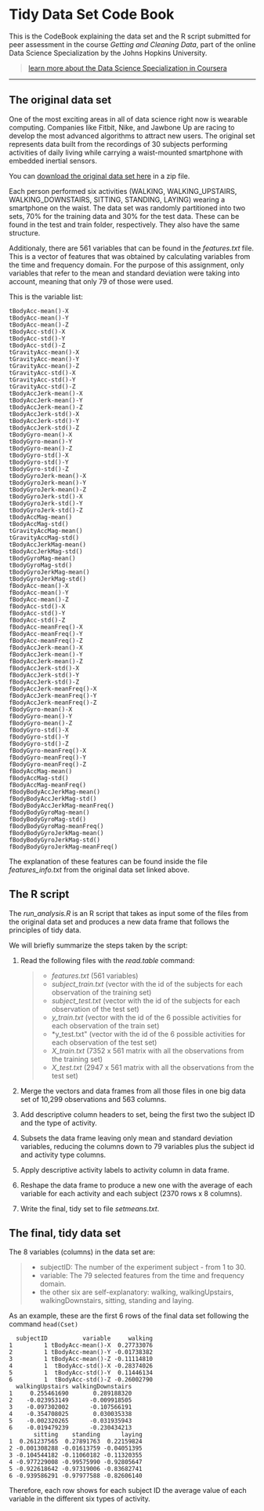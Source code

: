 
# Tidy Data Set Code Book	



This is the CodeBook explaining the data set and the R script submitted for peer assessment in the course *Getting and Cleaning Data*, part of the online Data Science Specialization by the Johns Hopkins University.

> [learn more about the Data Science Specialization in Coursera](https://www.coursera.org/specialization/jhudatascience/1?utm_medium=listingPage "Data Science Specialization") 

----------
## The original data set

One of the most exciting areas in all of data science right now is wearable computing. Companies like Fitbit, Nike, and Jawbone Up are racing to develop the most advanced algorithms to attract new users. The original set represents data built from the recordings of 30 subjects performing activities of daily living while carrying a waist-mounted smartphone with embedded inertial sensors.

You can [download the original data set here](https://d396qusza40orc.cloudfront.net/getdata/projectfiles/UCI%20HAR%20Dataset.zip) in a zip file.

Each person performed six activities (WALKING, WALKING_UPSTAIRS, WALKING_DOWNSTAIRS, SITTING, STANDING, LAYING) wearing a smartphone on the waist. The data set was randomly partitioned into two sets, 70% for the training data and 30% for the test data. These can be found in the test and train folder, respectively. They also have the same structure.

Additionaly, there are 561 variables that can be found in the *features.txt* file. This is a vector of features that was obtained by calculating variables from the time and frequency domain. For the purpose of this assignment, only variables that refer to the mean and standard deviation were taking into account, meaning that only 79 of those were used.

This is the variable list:

    tBodyAcc-mean()-X
    tBodyAcc-mean()-Y
    tBodyAcc-mean()-Z
    tBodyAcc-std()-X
    tBodyAcc-std()-Y
    tBodyAcc-std()-Z
    tGravityAcc-mean()-X
    tGravityAcc-mean()-Y
    tGravityAcc-mean()-Z
    tGravityAcc-std()-X
    tGravityAcc-std()-Y
    tGravityAcc-std()-Z
    tBodyAccJerk-mean()-X
    tBodyAccJerk-mean()-Y
    tBodyAccJerk-mean()-Z
    tBodyAccJerk-std()-X
    tBodyAccJerk-std()-Y
    tBodyAccJerk-std()-Z
    tBodyGyro-mean()-X
    tBodyGyro-mean()-Y
    tBodyGyro-mean()-Z
    tBodyGyro-std()-X
    tBodyGyro-std()-Y
    tBodyGyro-std()-Z
    tBodyGyroJerk-mean()-X
    tBodyGyroJerk-mean()-Y
    tBodyGyroJerk-mean()-Z
    tBodyGyroJerk-std()-X
    tBodyGyroJerk-std()-Y
    tBodyGyroJerk-std()-Z
    tBodyAccMag-mean()
    tBodyAccMag-std()
    tGravityAccMag-mean()
    tGravityAccMag-std()
    tBodyAccJerkMag-mean()
    tBodyAccJerkMag-std()
    tBodyGyroMag-mean()
    tBodyGyroMag-std()
    tBodyGyroJerkMag-mean()
    tBodyGyroJerkMag-std()
    fBodyAcc-mean()-X
    fBodyAcc-mean()-Y
    fBodyAcc-mean()-Z
    fBodyAcc-std()-X
    fBodyAcc-std()-Y
    fBodyAcc-std()-Z
    fBodyAcc-meanFreq()-X
    fBodyAcc-meanFreq()-Y
    fBodyAcc-meanFreq()-Z
    fBodyAccJerk-mean()-X
    fBodyAccJerk-mean()-Y
    fBodyAccJerk-mean()-Z
    fBodyAccJerk-std()-X
    fBodyAccJerk-std()-Y
    fBodyAccJerk-std()-Z
    fBodyAccJerk-meanFreq()-X
    fBodyAccJerk-meanFreq()-Y
    fBodyAccJerk-meanFreq()-Z
    fBodyGyro-mean()-X
    fBodyGyro-mean()-Y
    fBodyGyro-mean()-Z
    fBodyGyro-std()-X
    fBodyGyro-std()-Y
    fBodyGyro-std()-Z
    fBodyGyro-meanFreq()-X
    fBodyGyro-meanFreq()-Y
    fBodyGyro-meanFreq()-Z
    fBodyAccMag-mean()
    fBodyAccMag-std()
    fBodyAccMag-meanFreq()
    fBodyBodyAccJerkMag-mean()
    fBodyBodyAccJerkMag-std()
    fBodyBodyAccJerkMag-meanFreq()
    fBodyBodyGyroMag-mean()
    fBodyBodyGyroMag-std()
    fBodyBodyGyroMag-meanFreq()
    fBodyBodyGyroJerkMag-mean()
    fBodyBodyGyroJerkMag-std()
    fBodyBodyGyroJerkMag-meanFreq()

The explanation of these features can be found inside the file *features_info.txt* from the original data set linked above.

## The R script

The *run_analysis.R* is an R script that takes as input some of the files from the original data set and produces a new data frame that follows the principles of tidy data.

We will briefly summarize the steps taken by the script:

1. Read the following files with the *read.table* command:

    > * *features.txt* (561 variables)
    > * *subject_train.txt* (vector with the id of the subjects for each observation of the training set)
    > * *subject_test.txt* (vector with the id of the subjects for each observation of the test set)
    > * *y_train.txt* (vector with the id of the 6 possible activities for each observation of the train set)
    > * *y_test.txt" (vector with the id of the 6 possible activities for each observation of the test set)
    > * *X_train.txt* (7352 x 561 matrix with all the observations from the training set)
    > * *X_test.txt* (2947 x 561 matrix with all the observations from the test set)

2. Merge the vectors and data frames from all those files in one big data set of 10,299 observations and 563 columns.
3.  Add descriptive column headers to set, being the first two the subject ID and the type of activity.
4. Subsets the data frame leaving only mean and standard deviation variables, reducing the columns down to 79 variables plus the subject id and activity type columns.
5. Apply descriptive activity labels to activity column in data frame.
6. Reshape the data frame to produce a new one with the average of each variable for each activity and each subject (2370 rows x 8 columns). 
7. Write the final, tidy set to file *setmeans.txt*.


## The final, tidy data set

The 8 variables (columns) in the data set are:

> * subjectID: The number of the experiment subject - from 1 to 30.
> * variable: The 79 selected features from the time and frequency domain.
> * the other six are self-explanatory: walking, walkingUpstairs, walkingDownstairs, sitting, standing and laying.

As an example, these are the first 6 rows of the final data set following the command `head(Cset)`

 

      subjectID          variable     walking
    1         1 tBodyAcc-mean()-X  0.27733076
    2         1 tBodyAcc-mean()-Y -0.01738382
    3         1 tBodyAcc-mean()-Z -0.11114810
    4         1  tBodyAcc-std()-X -0.28374026
    5         1  tBodyAcc-std()-Y  0.11446134
    6         1  tBodyAcc-std()-Z -0.26002790
      walkingUpstairs walkingDownstairs
    1     0.255461690       0.289188320
    2    -0.023953149      -0.009918505
    3    -0.097302002      -0.107566191
    4    -0.354708025       0.030035338
    5    -0.002320265      -0.031935943
    6    -0.019479239      -0.230434213
           sitting    standing      laying
    1  0.261237565  0.27891763  0.22159824
    2 -0.001308288 -0.01613759 -0.04051395
    3 -0.104544182 -0.11060182 -0.11320355
    4 -0.977229008 -0.99575990 -0.92805647
    5 -0.922618642 -0.97319006 -0.83682741
    6 -0.939586291 -0.97977588 -0.82606140

Therefore, each row shows for each subject ID the average value of each variable in the different six types of activity.


